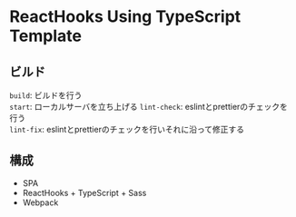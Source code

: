 # ReactHooks Using TypeScript Template

## ビルド

`build`: ビルドを行う  
`start`: ローカルサーバを立ち上げる
`lint-check`: eslintとprettierのチェックを行う  
`lint-fix`: eslintとprettierのチェックを行いそれに沿って修正する    

## 構成
- SPA
- ReactHooks + TypeScript + Sass
- Webpack

